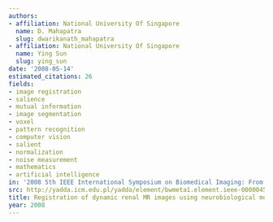```yaml
---
authors:
- affiliation: National University Of Singapore
  name: D. Mahapatra
  slug: dwarikanath_mahapatra
- affiliation: National University Of Singapore
  name: Ying Sun
  slug: ying_sun
date: '2008-05-14'
estimated_citations: 26
fields:
- image registration
- salience
- mutual information
- image segmentation
- voxel
- pattern recognition
- computer vision
- salient
- normalization
- noise measurement
- mathematics
- artificial intelligence
in: '2008 5th IEEE International Symposium on Biomedical Imaging: From Nano to Macro'
src: http://yadda.icm.edu.pl/yadda/element/bwmeta1.element.ieee-000004541197
title: Registration of dynamic renal MR images using neurobiological model of saliency
year: 2008
---
```

